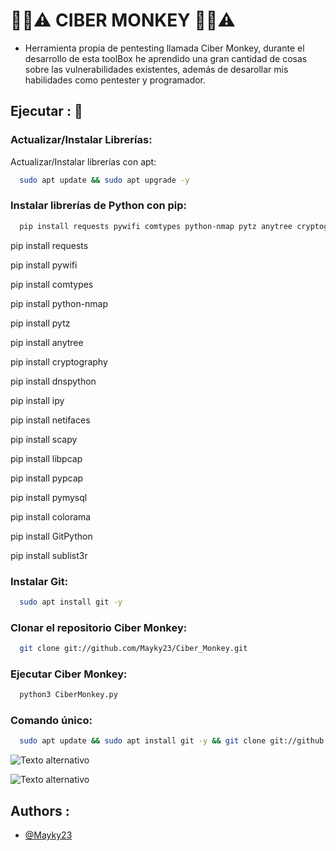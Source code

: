 # 🔐📶⚠️ CIBER MONKEY 🔐📶⚠️
- Herramienta propia de pentesting llamada Ciber Monkey, durante el desarrollo de esta toolBox he aprendido una gran cantidad de cosas sobre las vulnerabilidades existentes, además de desarollar mis habilidades como pentester y programador. 


## Ejecutar : 🚀

### Actualizar/Instalar Librerías: 

Actualizar/Instalar librerías con apt:
```bash
  sudo apt update && sudo apt upgrade -y
```

### Instalar librerías de Python con pip:
```bash
  pip install requests pywifi comtypes python-nmap pytz anytree cryptography dnspython ipy netifaces scapy libpcap pypcap pymysql colorama GitPython
```

pip install requests    

 pip install pywifi          
 
 pip install comtypes        
 
 pip install python-nmap   
 
 pip install pytz            
 
 pip install anytree

 pip install cryptography

 pip install dnspython

pip install ipy

pip install netifaces

pip install scapy

pip install libpcap

pip install pypcap

pip install pymysql

pip install colorama

pip install GitPython

pip install sublist3r

### Instalar Git:
```bash
  sudo apt install git -y
```

### Clonar el repositorio Ciber Monkey:
```bash
  git clone git://github.com/Mayky23/Ciber_Monkey.git
```

### Ejecutar Ciber Monkey:
```bash
  python3 CiberMonkey.py
```

### Comando único:
```bash
  sudo apt update && sudo apt install git -y && git clone git://github.com/Mayky23/Ciber_Monkey.git && python3 CiberMonkey.py
```


![Texto alternativo](URL_de_la_imagen)

![Texto alternativo](URL_de_la_imagen)


## Authors : 

- [@Mayky23](https://github.com/Mayky23)
